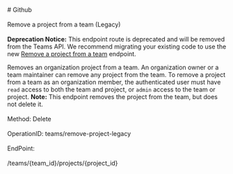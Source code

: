 <br>#     Github</br>
<br>Remove a project from a team (Legacy)</br>
<br>**Deprecation Notice:** This endpoint route is deprecated and will be removed from the Teams API. We recommend migrating your existing code to use the new [Remove a project from a team](https://developer.github.com/v3/teams/#remove-a-project-from-a-team) endpoint.

Removes an organization project from a team. An organization owner or a team maintainer can remove any project from the team. To remove a project from a team as an organization member, the authenticated user must have `read` access to both the team and project, or `admin` access to the team or project. **Note:** This endpoint removes the project from the team, but does not delete it.</br>
<br>Method: Delete</br>
<br>OperationID: teams/remove-project-legacy</br>
<br>EndPoint:</br>
<br>/teams/{team_id}/projects/{project_id}</br>
